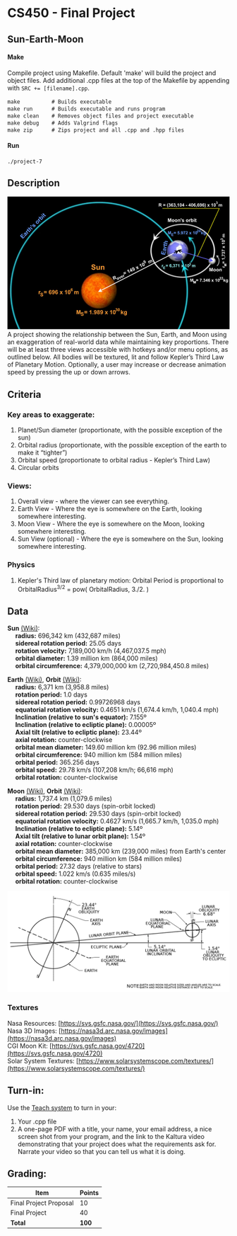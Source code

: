 # CS450 - Final Project

## Sun-Earth-Moon

#### Make
Compile project using Makefile. Default 'make' will build the project and object files. Add additional .cpp files at the top of the Makefile by appending with `SRC += [filename].cpp`.

```
make          # Builds executable
make run      # Builds executable and runs program
make clean    # Removes object files and project executable
make debug    # Adds Valgrind flags
make zip      # Zips project and all .cpp and .hpp files
```


#### Run
```
./project-7
```

## Description
![](data/img/sun-earth-moon.jpg)
<br>
A project showing the relationship between the Sun, Earth, and Moon using an exaggeration of 
real-world data while maintaining key proportions. There will be at least three views accessible with hotkeys and/or menu options, as outlined below. All bodies will be textured, lit and follow Kepler’s Third Law of Planetary Motion. Optionally, a user may increase or decrease animation speed by pressing the up or down arrows.


## Criteria

### Key areas to exaggerate:

1. Planet/Sun diameter (proportionate, with the possible exception of the sun)
2. Orbital radius (proportionate, with the possible exception of the earth to make it “tighter”)
3. Orbital speed (proportionate to orbital radius - Kepler’s Third Law)
4. Circular orbits

### Views:

1. Overall view - where the viewer can see everything.
2. Earth View - Where the eye is somewhere on the Earth, looking somewhere interesting.
3. Moon View - Where the eye is somewhere on the Moon, looking somewhere interesting.
4. Sun View (optional) - Where the eye is somewhere on the Sun, looking somewhere interesting.

### Physics

1. Kepler's Third law of planetary motion:
   Orbital Period is proportional to OrbitalRadius<sup>3/2</sup> = pow( OrbitalRadius, 3./2. )

## Data
**Sun** [(Wiki)](https://en.wikipedia.org/wiki/Sun):  
&emsp; **radius:** 696,342 km (432,687 miles)  
&emsp; **sidereal rotation period:** 25.05 days  
&emsp; **rotation velocity:** 7,189,000 km/h  (4,467,037.5 mph)  
&emsp; **orbital diameter:** 1.39 million km (864,000 miles)  
&emsp; **orbital circumference:** 4,379,000,000 km (2,720,984,450.8 miles)  


**Earth** [(Wiki)](https://en.wikipedia.org/wiki/Earth), 
**Orbit** [(Wiki)](https://en.wikipedia.org/wiki/Earth%27s_orbit):   
&emsp; **radius:** 6,371 km (3,958.8 miles)  
&emsp; **rotation period:** 1.0 days  
&emsp; **sidereal rotation period:** 0.99726968 days  
&emsp; **equatorial rotation velocity:** 0.4651 km/s (1,674.4 km/h, 1,040.4 mph)  
&emsp; **Inclination (relative to sun's equator):** 7.155º  
&emsp; **Inclination (relative to ecliptic plane):** 0.00005º  
&emsp; **Axial tilt (relative to ecliptic plane):** 23.44º  
&emsp; **axial rotation:** counter-clockwise  
&emsp; **orbital mean diameter:** 149.60 million km (92.96 million miles)  
&emsp; **orbital circumference:** 940 million km (584 million miles)  
&emsp; **orbital period:** 365.256 days  
&emsp; **orbital speed:** 29.78 km/s (107,208 km/h; 66,616 mph)  
&emsp; **orbital rotation:** counter-clockwise  

**Moon** [(Wiki)](https://en.wikipedia.org/wiki/Moon), 
**Orbit** [(Wiki)](https://en.wikipedia.org/wiki/Orbit_of_the_Moon):  
&emsp; **radius:** 1,737.4 km (1,079.6 miles)  
&emsp; **rotation period:** 29.530 days (spin-orbit locked)  
&emsp; **sidereal rotation period:** 29.530 days (spin-orbit locked)  
&emsp; **equatorial rotation velocity:** 0.4627 km/s (1,665.7 km/h, 1,035.0 mph)  
&emsp; **Inclination (relative to ecliptic plane):** 5.14º  
&emsp; **Axial tilt (relative to lunar orbit plane):** 1.54º  
&emsp; **axial rotation:** counter-clockwise  
&emsp; **orbital mean diameter:** 385,000 km (239,000 miles) from Earth's center  
&emsp; **orbital circumference:** 940 million km (584 million miles)  
&emsp; **orbital period:** 27.32 days (relative to stars)  
&emsp; **orbital speed:** 1.022 km/s (0.635 miles/s)  
&emsp; **orbital rotation:** counter-clockwise  

![](data/img/Lunar_Orbit_and_Orientation_with_respect_to_the_Ecliptic.png)

### Textures
Nasa Resources: [https://svs.gsfc.nasa.gov/](https://svs.gsfc.nasa.gov/)   
Nasa 3D Images: [https://nasa3d.arc.nasa.gov/images](https://nasa3d.arc.nasa.gov/images)  
CGI Moon Kit: [https://svs.gsfc.nasa.gov/4720](https://svs.gsfc.nasa.gov/4720)   
Solar System Textures: [https://www.solarsystemscope.com/textures/](https://www.solarsystemscope.com/textures/)

## Turn-in:

Use the [Teach system](http://engr.oregonstate.edu/teach) to turn in your:

1. Your .cpp file
2. A one-page PDF with a title, your name, your email address, a nice screen shot from your program, and the link to the Kaltura video demonstrating that your project does what the requirements ask for. Narrate your video so that you can tell us what it is doing.


## Grading:


| Item                                  | Points |
| --------------------------------------| ------ |
| Final Project Proposal                |   10   |
| Final Project                         |   40   |
| **Total**                             | **100**|
